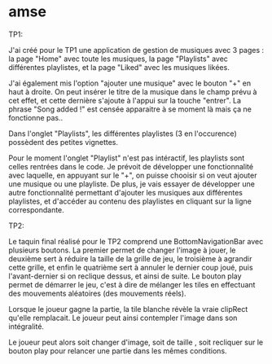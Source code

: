 # amse

TP1:

J'ai créé pour le TP1 une application de gestion de musiques avec 3 pages : la page "Home" avec toute les musiques, la page "Playlists" avec différentes playlistes, et la page "Liked" avec les musiques likées.

J'ai également mis l'option "ajouter une musique" avec le bouton "+" en haut à droite. On peut insérer le titre de la musique dans le champ prévu à cet effet, et cette dernière s'ajoute à l'appui sur la touche "entrer". La phrase "Song added !" est censée apparaitre à se moment là mais ça ne fonctionne pas..

Dans l'onglet "Playlists", les différentes playlistes (3 en l'occurence) possèdent des petites vignettes.

Pour le moment l'onglet "Playlist" n'est pas intéractif, les playlists sont celles rentrées dans le code. Je prévoit de développer une fonctionnalité avec laquelle, en appuyant sur le "+", on puisse chooisir si on veut ajouter une musique ou une playliste. De plus, je vais essayer de développer une autre fonctionnalité permettant d'ajouter les musiques aux différentes playlistes, et d'accéder au contenu des playlistes en cliquant sur la ligne correspondante.


TP2:

Le taquin final réalisé pour le TP2 comprend une BottomNavigationBar avec plusieurs boutons. La premier permet de changer l'image à jouer, le deuxième sert à réduire la taille de la grille de jeu, le troisième à agrandir cette grille, et enfin le quatrième sert à annuler le dernier coup joué, puis l'avant-dernier si on reclique dessus, et ainsi de suite.
Le bouton play permet de démarrer le jeu, c'est à dire de mélanger les tiles en effectuant des mouvements aléatoires (des mouvements réels).

Lorsque le joueur gagne la partie, la tile blanche révèle la vraie clipRect qu'elle remplacait. Le joueur peut ainsi contempler l'image dans son intégralité.

Le joueur peut alors soit changer d'image, soit de taille , soit recliquer sur le bouton play pour relancer une partie dans les mêmes conditions.

